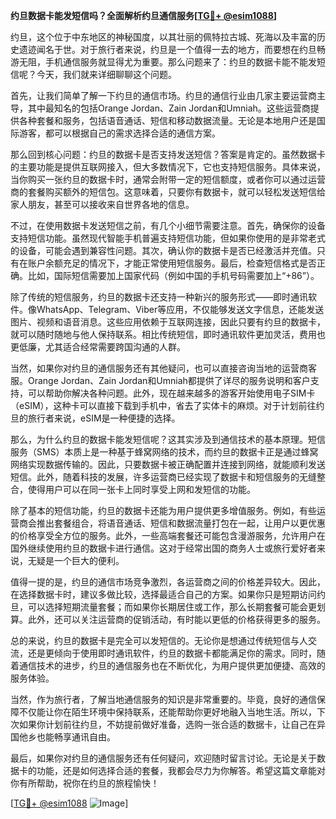 **约旦数据卡能发短信吗？全面解析约旦通信服务[[TG💪+ @esim1088](https://t.me/s/esim1088)]**

约旦，这个位于中东地区的神秘国度，以其壮丽的佩特拉古城、死海以及丰富的历史遗迹闻名于世。对于旅行者来说，约旦是一个值得一去的地方，而要想在约旦畅游无阻，手机通信服务就显得尤为重要。那么问题来了：约旦的数据卡能不能发短信呢？今天，我们就来详细聊聊这个问题。

首先，让我们简单了解一下约旦的通信市场。约旦的通信行业由几家主要运营商主导，其中最知名的包括Orange Jordan、Zain Jordan和Umniah。这些运营商提供各种套餐和服务，包括语音通话、短信和移动数据流量。无论是本地用户还是国际游客，都可以根据自己的需求选择合适的通信方案。

那么回到核心问题：约旦的数据卡是否支持发送短信？答案是肯定的。虽然数据卡的主要功能是提供互联网接入，但大多数情况下，它也支持短信服务。具体来说，当你购买一张约旦的数据卡时，通常会附带一定的短信额度，或者你可以通过运营商的套餐购买额外的短信包。这意味着，只要你有数据卡，就可以轻松发送短信给家人朋友，甚至可以接收来自世界各地的信息。

不过，在使用数据卡发送短信之前，有几个小细节需要注意。首先，确保你的设备支持短信功能。虽然现代智能手机普遍支持短信功能，但如果你使用的是非常老式的设备，可能会遇到兼容性问题。其次，确认你的数据卡是否已经激活并充值。只有在账户余额充足的情况下，才能正常使用短信服务。最后，检查短信格式是否正确。比如，国际短信需要加上国家代码（例如中国的手机号码需要加上“+86”）。

除了传统的短信服务，约旦的数据卡还支持一种新兴的服务形式——即时通讯软件。像WhatsApp、Telegram、Viber等应用，不仅能够发送文字信息，还能发送图片、视频和语音消息。这些应用依赖于互联网连接，因此只要有约旦的数据卡，就可以随时随地与他人保持联系。相比传统短信，即时通讯软件更加灵活，费用也更低廉，尤其适合经常需要跨国沟通的人群。

当然，如果你对约旦的通信服务还有其他疑问，也可以直接咨询当地的运营商客服。Orange Jordan、Zain Jordan和Umniah都提供了详尽的服务说明和客户支持，可以帮助你解决各种问题。此外，现在越来越多的游客开始使用电子SIM卡（eSIM），这种卡可以直接下载到手机中，省去了实体卡的麻烦。对于计划前往约旦的旅行者来说，eSIM是一种便捷的选择。

那么，为什么约旦的数据卡能发短信呢？这其实涉及到通信技术的基本原理。短信服务（SMS）本质上是一种基于蜂窝网络的技术，而约旦的数据卡正是通过蜂窝网络实现数据传输的。因此，只要数据卡被正确配置并连接到网络，就能顺利发送短信。此外，随着科技的发展，许多运营商已经实现了数据卡和短信服务的无缝整合，使得用户可以在同一张卡上同时享受上网和发短信的功能。

除了基本的短信功能，约旦的数据卡还能为用户提供更多增值服务。例如，有些运营商会推出套餐组合，将语音通话、短信和数据流量打包在一起，让用户以更优惠的价格享受全方位的服务。此外，一些高端套餐还可能包含漫游服务，允许用户在国外继续使用约旦的数据卡进行通信。这对于经常出国的商务人士或旅行爱好者来说，无疑是一个巨大的便利。

值得一提的是，约旦的通信市场竞争激烈，各运营商之间的价格差异较大。因此，在选择数据卡时，建议多做比较，选择最适合自己的方案。如果你只是短期访问约旦，可以选择短期流量套餐；而如果你长期居住或工作，那么长期套餐可能会更划算。此外，还可以关注运营商的促销活动，有时能以更低的价格获得更多的服务。

总的来说，约旦的数据卡是完全可以发短信的。无论你是想通过传统短信与人交流，还是更倾向于使用即时通讯软件，约旦的数据卡都能满足你的需求。同时，随着通信技术的进步，约旦的通信服务也在不断优化，为用户提供更加便捷、高效的服务体验。

当然，作为旅行者，了解当地通信服务的知识是非常重要的。毕竟，良好的通信保障不仅能让你在陌生环境中保持联系，还能帮助你更好地融入当地生活。所以，下次如果你计划前往约旦，不妨提前做好准备，选购一张合适的数据卡，让自己在异国他乡也能畅享通讯自由。

最后，如果你对约旦的通信服务还有任何疑问，欢迎随时留言讨论。无论是关于数据卡的功能，还是如何选择合适的套餐，我都会尽力为你解答。希望这篇文章能对你有所帮助，祝你在约旦的旅程愉快！

[[TG💪+ @esim1088](https://t.me/s/esim1088) ![Image](https://i.postimg.cc/4NQfJmqS/Snipaste-2025-05-13-00-14-12.png)]